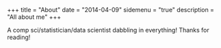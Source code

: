 +++
title = "About"
date = "2014-04-09"
sidemenu = "true"
description = "All about me"
+++

A comp sci/statistician/data scientist dabbling in everything!
Thanks for reading!
